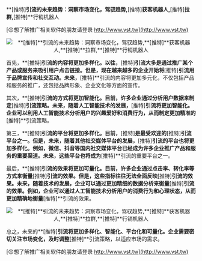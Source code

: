 **[推特]**引流的未来趋势：洞察市场变化，驾驭趋势,**[推特]**获客机器人,**[推特]**拉群,**[推特]**行销机器人

[😍想了解推广相关软件的朋友请登录 http://www.vst.tw](http://www.vst.tw)

 <center><img src="https://vst.tw/MP4/tuiguang/png/3.png" alt="**[推特]**引流的未来趋势：洞察市场变化，驾驭趋势,**[推特]**获客机器人,**[推特]**拉群,**[推特]**行销机器人"></center>

首先，**[推特]**引流的内容将更加多样化。以往，**[推特]**引流大多是通过推广某个产品或服务来吸引用户点击链接。但是，现在越来越多的企业开始将**[推特]**引流用于品牌宣传和社交互动。未来，**[推特]**引流的内容将更加多元化，不仅包括产品和服务的推广，还包括品牌形象、企业文化等方面的宣传。

其次，**[推特]**引流的方式将更加智能化。目前，许多企业通过分析用户数据来制定**[推特]**引流策略。未来，随着人工智能技术的发展，**[推特]**引流将更加智能化。企业可以利用人工智能技术分析用户的兴趣爱好和消费行为，从而制定更加精准的**[推特]**引流策略。

第三，**[推特]**引流的平台将更加多样化。目前，**[推特]**是最受欢迎的**[推特]**引流平台之一。但是，未来，随着其他社交媒体平台的发展，**[推特]**引流的平台也将更加多样化。例如，微信、抖音等国内社交媒体平台已经成为许多企业推广产品和服务的重要渠道。未来，这些平台也将成为**[推特]**引流的重要平台之一。

最后，**[推特]**引流的效果将更加可量化。目前，许多企业通过点击率、转化率等方式来衡量**[推特]**引流的效果。但是，这些指标往往无法全面反映**[推特]**引流的效果。未来，随着技术的发展，企业可以通过更加精细的数据分析来衡量**[推特]**引流的效果。例如，企业可以通过人工智能技术分析用户的消费行为和心理状态，从而更加精确地衡量**[推特]**引流的效果。

 <center><img src="https://vst.tw/MP4/tuiguang/png/2.png" alt="**[推特]**引流的未来趋势：洞察市场变化，驾驭趋势,**[推特]**获客机器人,**[推特]**拉群,**[推特]**行销机器人"></center>

总之，未来的**[推特]**引流将更加多样化、智能化、平台化和可量化。企业需要密切关注市场变化，及时调整**[推特]**引流策略，以适应市场的需求。

[😍想了解推广相关软件的朋友请登录 http://www.vst.tw](http://www.vst.tw)



